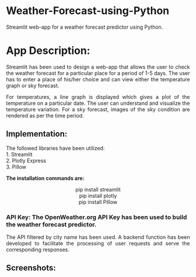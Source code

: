 # Weather-Forecast-using-Python
Streamlit web-app for a weather forecast predictor using Python.

# App Description:

<p align="justify">Streamlit has been used to design a web-app that allows the user to check the weather forecast for a particular place for a period of 1-5 days. The user has to enter a place of his/her choice and can view either the temperature graph or sky forecast.</p>

<p align="justify"> For temperatures, a line graph is displayed which gives a plot of the temperature on a particular date. The user can understand and visualize the temperature variation. For a sky forecast, images of the sky condition are rendered as per the time period.</p>

## Implementation:
<p align="justify"> The followed libraries have been utilized:<br/> 1. Streamlit <br/> 2. Plotly Express <br/> 3. Pillow <br/> </p>

<p align="justify"> <b>The installation commands are: </b><br/>
                                                  <center>pip install streamlit <br/>
                                                  pip install plotly <br/>
                                                  pip install Pillow <br/></center>

### API Key: The OpenWeather.org API Key has been used to build the weather forecast predictor.
<p align="justify"> The API filtered by city name has been used. A backend function has been developed to facilitate the processing of user requests and serve the corresponding responses.</p>

## Screenshots:

</p>

